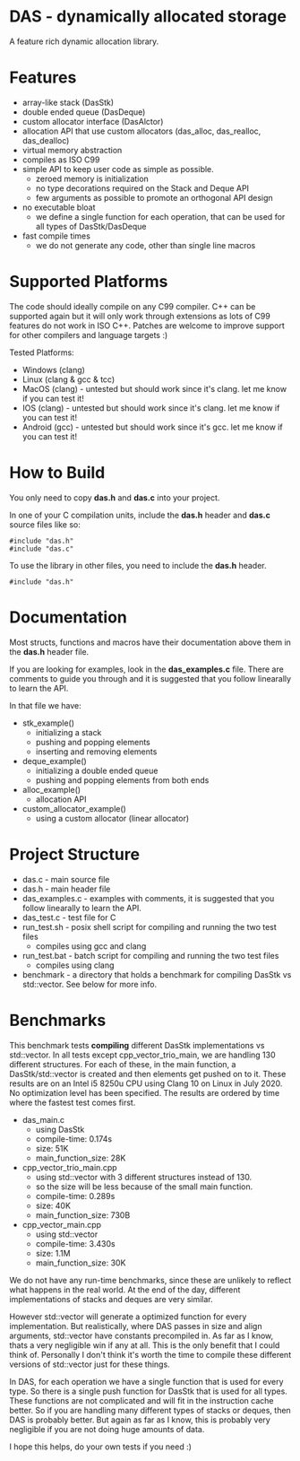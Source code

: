 # DAS - dynamically allocated storage

A feature rich dynamic allocation library.

# Features
- array-like stack (DasStk)
- double ended queue (DasDeque)
- custom allocator interface (DasAlctor)
- allocation API that use custom allocators (das_alloc, das_realloc, das_dealloc)
- virtual memory abstraction
- compiles as ISO C99
- simple API to keep user code as simple as possible.
	- zeroed memory is initialization
	- no type decorations required on the Stack and Deque API
	- few arguments as possible to promote an orthogonal API design
- no executable bloat
	- we define a single function for each operation, that can be used for all types of DasStk/DasDeque
- fast compile times
	- we do not generate any code, other than single line macros

# Supported Platforms
The code should ideally compile on any C99 compiler. C++ can be supported again but
it will only work through extensions as lots of C99 features do not work in ISO C++.
Patches are welcome to improve support for other compilers and language targets :)

Tested Platforms:
- Windows (clang)
- Linux (clang & gcc & tcc)
- MacOS (clang) - untested but should work since it's clang. let me know if you can test it!
- IOS (clang) - untested but should work since it's clang. let me know if you can test it!
- Android (gcc) - untested but should work since it's gcc. let me know if you can test it!

# How to Build

You only need to copy **das.h** and **das.c** into your project.

In one of your C compilation units, include the **das.h** header and **das.c** source files like so:

```
#include "das.h"
#include "das.c"
```

To use the library in other files, you need to include the **das.h** header.

```
#include "das.h"
```

# Documentation

Most structs, functions and macros have their documentation above them in the **das.h** header file.

If you are looking for examples, look in the **das_examples.c** file. There are comments to guide you through and it is suggested that you follow linearally to learn the API.<br>

In that file we have:
- stk_example()
	- initializing a stack
	- pushing and popping elements
	- inserting and removing elements
- deque_example()
	- initializing a double ended queue
	- pushing and popping elements from both ends
- alloc_example()
	- allocation API
- custom_allocator_example()
	- using a custom allocator (linear allocator)

# Project Structure

- das.c - main source file
- das.h - main header file
- das_examples.c - examples with comments, it is suggested that you follow linearally to learn the API.
- das_test.c - test file for C
- run_test.sh - posix shell script for compiling and running the two test files
	- compiles using gcc and clang
- run_test.bat - batch script for compiling and running the two test files
	- compiles using clang
- benchmark - a directory that holds a benchmark for compiling DasStk vs std::vector. See below for more info.

# Benchmarks
This benchmark tests **compiling** different DasStk implementations vs std::vector. In all tests except cpp_vector_trio_main, we are handling 130 different structures. For each of these, in the main function, a DasStk/std::vector is created and then elements get pushed on to it. These results are on an Intel i5 8250u CPU using Clang 10 on Linux in July 2020. No optimization level has been specified. The results are ordered by time where the fastest test comes first.

- das_main.c
	- using DasStk
	- compile-time: 0.174s
	- size: 51K
	- main_function_size: 28K
- cpp_vector_trio_main.cpp
	- using std::vector with 3 different structures instead of 130.
	- so the size will be less because of the small main function.
	- compile-time: 0.289s
	- size: 40K
	- main_function_size: 730B
- cpp_vector_main.cpp
	- using std::vector
	- compile-time: 3.430s
	- size: 1.1M
	- main_function_size: 30K

We do not have any run-time benchmarks, since these are unlikely to reflect what happens in the real world. At the end of the day, different implementations of stacks and deques are very similar.

However std::vector will generate a optimized function for every implementation. But realistically, where DAS passes in size and align arguments, std::vector have constants precompiled in. As far as I know, thats a very negligible win if any at all. This is the only benefit that I could think of. Personally I don't think it's worth the time to compile these different versions of std::vector just for these things.

In DAS, for each operation we have a single function that is used for every type. So there is a single push function for DasStk that is used for all types. These functions are not complicated and will fit in the instruction cache better. So if you are handling many different types of stacks or deques, then DAS is probably better. But again as far as I know, this is probably very negligible if you are not doing huge amounts of data.

I hope this helps, do your own tests if you need :)



